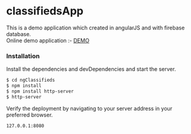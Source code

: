 # classifiedsApp

This is a demo application which created in angularJS and with firebase database.<br />
Online demo application :- [DEMO](https://ngclassifieds-834ad.firebaseapp.com)

### Installation
Install the dependencies and devDependencies and start the server.

```sh
$ cd ngClassifieds
$ npm install
$ npm install http-server
$ http-server
```
Verify the deployment by navigating to your server address in your preferred browser.

```sh
127.0.0.1:8080
```
